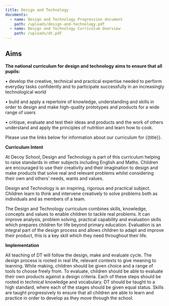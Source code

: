 ```yaml
---
title: Design and Technology
documents:
  - name: Design and Technology Progression document
    path: /uploads/design-and-technology.pdf
  - name: Design and Technology Curriculum Overview
    path: /uploads/dt.pdf
---
```

## Aims

**The national curriculum for design and technology aims to ensure that all pupils:** 

•	develop the creative, technical and practical expertise needed to perform everyday tasks confidently and to participate successfully in an increasingly technological world

•	 build and apply a repertoire of knowledge, understanding and skills in order to design and make high-quality prototypes and products for a wide range of users 

•	critique, evaluate and test their ideas and products and the work of others understand and apply the principles of nutrition and learn how to cook.

Please use the links below for information about our curriculum for {{title}}.

**Curriculum Intent**

At Decoy School, Design and Technology is part of this curriculum helping to raise standards in other subjects including English and Maths.  Children are encouraged to use their creativity and their imagination to design and make products that solve real and relevant problems whilst considering their own and others’ needs, wants and values. 

Design and Technology is an inspiring, rigorous and practical subject. Children learn to think and intervene creatively to solve problems both as individuals and as members of a team.

The Design and Technology curriculum combines skills, knowledge, concepts and values to enable children to tackle real problems. It can improve analysis, problem solving, practical capability and evaluation skills which prepares children for life beyond primary education. Evaluation is an integral part of the design process and allows children to adapt and improve their product, this is a key skill which they need throughout their life.

**Implementation**

All teaching of DT will follow the design, make and evaluate cycle. The design process is rooted in real life, relevant contexts to give meaning to learning. While making, children should be given choice and a range of tools to choose freely from. To evaluate, children should be able to evaluate their own products against a design criteria. Each of these steps should be rooted in technical knowledge and vocabulary. DT should be taught to a high standard, where each of the stages should be given equal status. Skills are taught progressively to ensure that all children are able to learn and practice in order to develop as they move through the school.